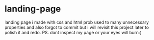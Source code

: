# landing-page
landing page i made with css and html prob used
to many unnecessary properties and also forgot to 
commit but i will revisit this project later to 
polish it and redo.
PS. dont inspect my page or your eyes will burn:)